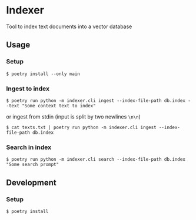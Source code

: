 # Indexer

Tool to index text documents into a vector database

## Usage

### Setup

```console
$ poetry install --only main
```

### Ingest to index

```console
$ poetry run python -m indexer.cli ingest --index-file-path db.index --text "Some context text to index"
```

or ingest from stdin (input is split by two newlines `\n\n`)

```console
$ cat texts.txt | poetry run python -m indexer.cli ingest --index-file-path db.index
```

### Search in index

```console
$ poetry run python -m indexer.cli search --index-file-path db.index "Some search prompt"
```

## Development

### Setup

```console
$ poetry install
```


